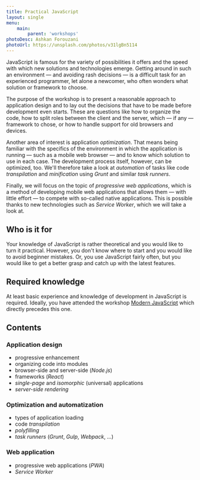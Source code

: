 ```yaml
---
title: Practical JavaScript
layout: single
menu:
    main:
        parent: 'workshops'
photoDesc: Ashkan Forouzani
photoUrl: https://unsplash.com/photos/v31lgBn5114
---
```


JavaScript is famous for the variety of possibilities it offers and the speed with which new solutions and technologies emerge. Getting around in such an environment — and avoiding rash decisions — is a difficult task for an experienced programmer, let alone a newcomer, who often wonders what solution or framework to choose.

<!--more-->

The purpose of the workshop is to present a reasonable approach to application design and to lay out the decisions that have to be made before development even starts. These are questions like how to organize the code, how to split roles between the client and the server, which — if any — framework to chose, or how to handle support for old browsers and devices.

Another area of interest is application *optimization*. That means being familiar with the specifics of the environment in which the application is running — such as a mobile web browser — and to know which solution to use in each case. The development process itself, however, can be optimized, too. We'll therefore take a look at *automation* of tasks like code *transpilation* and *minification* using *Grunt* and similar *task runners*.

Finally, we will focus on the topic of *progressive web applications*, which is a method of developing mobile web applications that allows them — with little effort — to compete with so-called native applications. This is possible thanks to new technologies such as *Service Worker*, which we will take a look at.

## Who is it for

Your knowledge of JavaScript is rather theoretical and you would like to turn it practical. However, you don't know where to start and you would like to avoid beginner mistakes. Or, you use JavaScript fairly often, but you would like to get a better grasp and catch up with the latest features.

## Required knowledge

At least basic experience and knowledge of development in JavaScript is required. Ideally, you have attended the workshop [Modern JavaScript](/workshops/modern-javascript) which directly precedes this one.

## Contents

### Application design
- progressive enhancement
- organizing code into modules
- browser-side and server-side (*Node.js*)
- frameworks (*React*)
- *single-page* and *isomorphic* (universal) applications
- *server-side rendering*

### Optimization and automatization
- types of application loading
- code *transpilation*
- *polyfilling*
- *task runners* (*Grunt*, *Gulp*, *Webpack*, …)

### Web application
- progressive web applications (*PWA*)
- *Service Worker*
